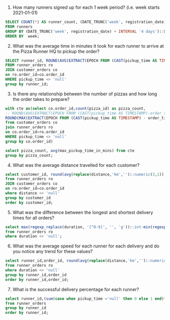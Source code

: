 1. How many runners signed up for each 1 week period? (i.e. week starts 2021-01-01)
```sql
SELECT COUNT(*) AS runner_count, (DATE_TRUNC('week', registration_date) + INTERVAL '4 days')::DATE AS week
FROM runners
GROUP BY (DATE_TRUNC('week', registration_date) + INTERVAL '4 days')::DATE
ORDER BY  week;
```
 
2. What was the average time in minutes it took for each runner to arrive at the Pizza Runner HQ to pickup the order?
```sql
SELECT runner_id, ROUND(AVG(EXTRACT(EPOCH FROM (CAST(pickup_time AS TIMESTAMP)-order_time))/60)) AS avg_pickup_time_in_mins
FROM runner_orders ro
JOIN customer_orders co 
on ro.order_id=co.order_id
WHERE pickup_time <> 'null'
group by runner_id;
```

3. Is there any relationship between the number of pizzas and how long the order takes to prepare?
```sql
with cte as(select co.order_id,count(pizza_id) as pizza_count,
-- ROUND(AVG(EXTRACT(EPOCH FROM (CAST(pickup_time AS TIMESTAMP)-order_time))/60)) AS avg_pickup_time_in_mins,
ROUND(MAX(EXTRACT(EPOCH FROM (CAST(pickup_time AS TIMESTAMP) - order_time))/60)) AS max_pickup_time_in_mins
from customer_orders co
join runner_orders ro 
on co.order_id=ro.order_id
WHERE pickup_time <> 'null'
group by co.order_id)

select pizza_count, avg(max_pickup_time_in_mins) from cte
group by pizza_count;
```

4. What was the average distance travelled for each customer?
```sql
select customer_id, round(avg(replace(distance,'km','')::numeric(3,1)),1) as avg_distance
from runner_orders ro
JOIN customer_orders co 
on ro.order_id=co.order_id
where distance <> 'null'
group by customer_id
order by customer_id;
```

5. What was the difference between the longest and shortest delivery times for all orders?
```sql
select max(regexp_replace(duration, '[^0-9]', '', 'g'))::int-min(regexp_replace(duration, '[^0-9]', '', 'g'))::int as difference_btw_longest_and_shortest_delivery
from runner_orders ro
where duration <> 'null';
```

6. What was the average speed for each runner for each delivery and do you notice any trend for these values?
```sql
select runner_id,order_id, round(avg(replace(distance,'km','')::numeric(3,1)),1)/avg(regexp_replace(duration, '[^0-9]', '', 'g')::numeric(3,1)) as avg_speed
from runner_orders ro
where duration <> 'null'
group by runner_id,order_id
order by runner_id,order_id;
```

7. What is the successful delivery percentage for each runner?
```sql
select runner_id,(sum(case when pickup_time ='null' then 0 else 1 end)*100.0) / count(order_id) as successful_delivery_percentage
from runner_orders
group by runner_id
order by runner_id;
```
